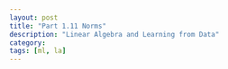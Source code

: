 ```yaml
---
layout: post
title: "Part 1.11 Norms"
description: "Linear Algebra and Learning from Data"
category: 
tags: [ml, la]
--- 
```


